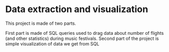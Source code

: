 # Data extraction and visualization

This project is made of two parts.

First part is made of SQL queries used to drag data about number of flights (and other statistics) during music festivals.
Second part of the project is simple visualization of data we get from SQL
